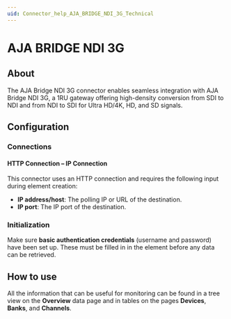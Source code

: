 ```yaml
---
uid: Connector_help_AJA_BRIDGE_NDI_3G_Technical
---
```


# AJA BRIDGE NDI 3G

## About

The AJA Bridge NDI 3G connector enables seamless integration with AJA Bridge NDI 3G, a 1RU gateway offering high-density conversion from SDI to NDI and from NDI to SDI for Ultra HD/4K, HD, and SD signals.

## Configuration

### Connections

#### HTTP Connection – IP Connection

This connector uses an HTTP connection and requires the following input during element creation:

- **IP address/host**: The polling IP or URL of the destination.
- **IP port**: The IP port of the destination.

### Initialization

Make sure **basic authentication credentials** (username and password) have been set up. These must be filled in in the element before any data can be retrieved.

## How to use

All the information that can be useful for monitoring can be found in a tree view on the **Overview** data page and in tables on the pages **Devices**, **Banks**, and **Channels**.
